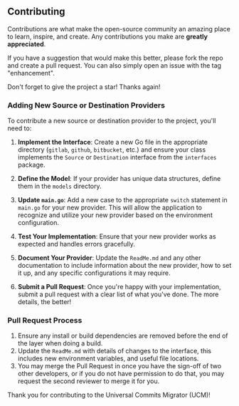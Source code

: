 ## Contributing

Contributions are what make the open-source community an amazing place to learn, inspire, and create. Any contributions you make are **greatly appreciated**.

If you have a suggestion that would make this better, please fork the repo and create a pull request. You can also simply open an issue with the tag "enhancement".

Don't forget to give the project a star! Thanks again!

### Adding New Source or Destination Providers

To contribute a new source or destination provider to the project, you'll need to:

1. **Implement the Interface**: Create a new Go file in the appropriate directory (`gitlab`, `github`, `bitbucket`, etc.) and ensure your class implements the `Source` or `Destination` interface from the `interfaces` package.

2. **Define the Model**: If your provider has unique data structures, define them in the `models` directory.

3. **Update `main.go`**: Add a new case to the appropriate `switch` statement in `main.go` for your new provider. This will allow the application to recognize and utilize your new provider based on the environment configuration.

4. **Test Your Implementation**: Ensure that your new provider works as expected and handles errors gracefully.

5. **Document Your Provider**: Update the `ReadMe.md` and any other documentation to include information about the new provider, how to set it up, and any specific configurations it may require.

6. **Submit a Pull Request**: Once you're happy with your implementation, submit a pull request with a clear list of what you've done. The more details, the better!

### Pull Request Process

1. Ensure any install or build dependencies are removed before the end of the layer when doing a build.
2. Update the `ReadMe.md` with details of changes to the interface, this includes new environment variables, and useful file locations.
3. You may merge the Pull Request in once you have the sign-off of two other developers, or if you do not have permission to do that, you may request the second reviewer to merge it for you.

Thank you for contributing to the Universal Commits Migrator (UCM)!
